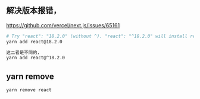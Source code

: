 
## 解决版本报错，
https://github.com/vercel/next.js/issues/65161

```bash
# Try "react": "18.2.0" (without ^). "react": "^18.2.0" will install react 18.2.0 or higher.
yarn add react@18.2.0

这二者是不同的，
yarn add react@^18.2.0
```

## yarn remove
```bash
yarn remove react
```